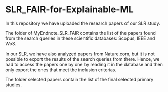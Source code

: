 # SLR_FAIR-for-Explainable-ML
In this repository we have uploaded the research papers of our SLR study.

The folder of MyEndnote_SLR_FAIR contains the list of the papers found from the search queries in these scientific databases: Scopus, IEEE and WoS. 

In our SLR, we have also analyzed papers from Nature.com, but it is not possible to export the results of the search queries from there.
Hence, we had to access the papers one by one by reading it in the database and then only export the ones that meet the inclusion criterias.

The folder selected papers contain the list of the final selected primary studies.
